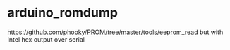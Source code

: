 # arduino_romdump
https://github.com/phooky/PROM/tree/master/tools/eeprom_read but with Intel hex output over serial
